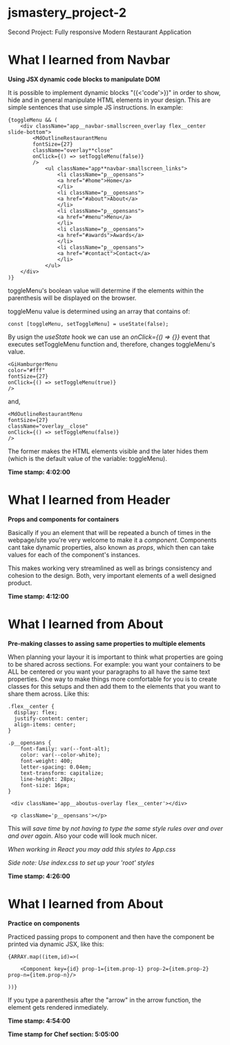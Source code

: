 # jsmastery_project-2

Second Project: Fully responsive Modern Restaurant Application

# What I learned from Navbar

**Using JSX dynamic code blocks to manipulate DOM**

It is possible to implement dynamic blocks "({<'code'>})" in order to show, hide and in general manipulate HTML elements in your design. This are simple sentences that use simple JS instructions. In example:

    {toggleMenu && (
        <div className="app__navbar-smallscreen_overlay flex__center slide-bottom">
            <MdOutlineRestaurantMenu
            fontSize={27}
            className="overlay**close"
            onClick={() => setToggleMenu(false)}
            />
                <ul className="app**navbar-smallscreen_links">
                    <li className="p__opensans">
                    <a href="#home">Home</a>
                    </li>
                    <li className="p__opensans">
                    <a href="#about">About</a>
                    </li>
                    <li className="p__opensans">
                    <a href="#menu">Menu</a>
                    </li>
                    <li className="p__opensans">
                    <a href="#awards">Awards</a>
                    </li>
                    <li className="p__opensans">
                    <a href="#contact">Contact</a>
                    </li>
                </ul>
        </div>
    )}

toggleMenu's boolean value will determine if the elements within the parenthesis will be displayed on the browser.

toggleMenu value is determined using an array that contains of:

    const [toggleMenu, setToggleMenu] = useState(false);

By usign the *useState* hook we can use an *onClick={() => {}}* event that executes setToggleMenu function and, therefore, changes toggleMenu's value.

    <GiHamburgerMenu 
    color="#fff" 
    fontSize={27} 
    onClick={() => setToggleMenu(true)}
    />

and,

    <MdOutlineRestaurantMenu
    fontSize={27}
    className="overlay__close"
    onClick={() => setToggleMenu(false)}
    />
 
The former makes the HTML elements visible and the later hides them (which is the default value of the variable: toggleMenu).
    
**Time stamp: 4:02:00**

# What I learned from Header

**Props and components for containers**

Basically if you an element that will be repeated a bunch of times in the webpage/site you're very welcome to make it a *component*. Components cant take dynamic properties, also known as *props*, which then can take values for each of the component's instances.

This makes working very streamlined as well as brings consistency and cohesion to the design. Both, very important elements of a well designed product.

**Time stamp: 4:12:00**

# What I learned from About

**Pre-making classes to assing same properties to multiple elements**

When planning your layour it is important to think what properties are going to be shared across sections. For example: you want your containers to be ALL be centered or you want your paragraphs to all have the same text properties. One way to make things more comfortable for you is to create classes for this setups and then add them to the elements that you want to share them across. Like this: 

    
    .flex__center {
      display: flex;
      justify-content: center;
      align-items: center;
    }

    .p__opensans {
        font-family: var(--font-alt);
        color: var(--color-white);
        font-weight: 400;
        letter-spacing: 0.04em;
        text-transform: capitalize;
        line-height: 28px;
        font-size: 16px;
    }

     <div className='app__aboutus-overlay flex__center'></div>

     <p className='p__opensans'></p>

This will *save time* by *not having to type the same style rules over and over and over again*. Also your code will look much nicer. 

*When working in React you may add this styles to App.css*

*Side note: Use index.css to set up your 'root' styles*

**Time stamp: 4:26:00**

# What I learned from About

**Practice on components**

Practiced passing props to component and then have the component be printed via dynamic JSX, like this:

    {ARRAY.map((item,id)=>(

        <Component key={id} prop-1={item.prop-1} prop-2={item.prop-2} prop-n={item.prop-n}/>

    ))}

If you type a parenthesis after the "arrow" in the arrow function, the element gets rendered inmediately.

**Time stamp: 4:54:00**

**Time stamp for Chef section: 5:05:00**